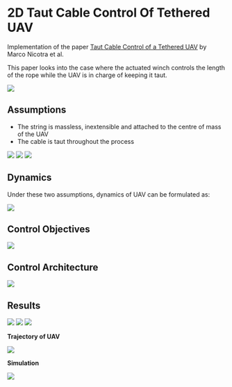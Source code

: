 # 2D Taut Cable Control Of Tethered UAV

Implementation of the paper [Taut Cable Control of a Tethered UAV](https://folk.ntnu.no/skoge/prost/proceedings/ifac2014/media/files/2581.pdf) by Marco Nicotra et al.

This paper looks into the case where the actuated winch controls the length of the rope while the UAV is in charge of keeping it taut. 

![](https://i.imgur.com/aq3krNg.png)



## Assumptions
 - The string is massless, inextensible and attached to the centre of mass of the UAV
 - The cable is taut throughout the process


<img src="https://render.githubusercontent.com/render/math?math={\color{white}T(t) > 0 \hspace{0.5cm} \forall t \geq0}">
<img src="https://render.githubusercontent.com/render/math?math={\color{white}T(t) = T(r(t),\alpha(t),\theta(t) \hspace{0.3cm}is}">
<img src="https://render.githubusercontent.com/render/math?math={\color{white}T = mr\dot{\alpha}^{2} -mgsin\alpha + sin(\alpha + \theta)u_1 - m\ddot{r}}">

<!-- $T(t) > 0 \hspace{0.5cm} \forall t \geq0$
$T(t) = T(r(t),\alpha(t),\theta(t) \hspace{0.3cm}is$
$T = mr\dot{\alpha}^{2} -mgsin\alpha + sin(\alpha + \theta)u_1 - m\ddot{r}$ -->



## Dynamics
Under these two assumptions, dynamics of UAV can be formulated as:

![](https://i.imgur.com/U3FFRdW.png)
## Control Objectives

![](https://i.imgur.com/avk2Zdp.png)
## Control Architecture

![](https://i.imgur.com/Zme3Geb.png)
## Results 
![](https://i.imgur.com/K3RbinH.png)
![](https://i.imgur.com/pLg130m.png)
![](https://i.imgur.com/GX4PoZT.png)

**Trajectory of UAV**

![](https://i.imgur.com/vNRT51F.png)

**Simulation**

![](https://i.imgur.com/Gx5SN9A.gif)

